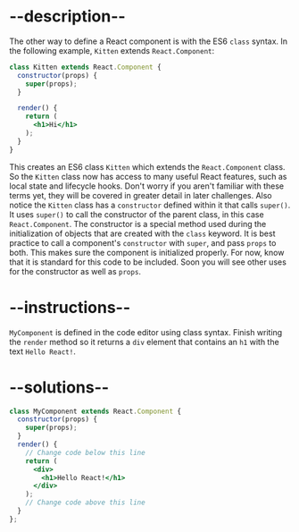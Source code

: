 # --description--

The other way to define a React component is with the ES6 `class` syntax. In the following example, `Kitten` extends `React.Component`:

```jsx
class Kitten extends React.Component {
  constructor(props) {
    super(props);
  }

  render() {
    return (
      <h1>Hi</h1>
    );
  }
}
```

This creates an ES6 class `Kitten` which extends the `React.Component` class. So the `Kitten` class now has access to many useful React features, such as local state and lifecycle hooks. Don't worry if you aren't familiar with these terms yet, they will be covered in greater detail in later challenges. Also notice the `Kitten` class has a `constructor` defined within it that calls `super()`. It uses `super()` to call the constructor of the parent class, in this case `React.Component`. The constructor is a special method used during the initialization of objects that are created with the `class` keyword. It is best practice to call a component's `constructor` with `super`, and pass `props` to both. This makes sure the component is initialized properly. For now, know that it is standard for this code to be included. Soon you will see other uses for the constructor as well as `props`.

# --instructions--

`MyComponent` is defined in the code editor using class syntax. Finish writing the `render` method so it returns a `div` element that contains an `h1` with the text `Hello React!`.

# --solutions--

```jsx
class MyComponent extends React.Component {
  constructor(props) {
    super(props);
  }
  render() {
    // Change code below this line
    return (
      <div>
        <h1>Hello React!</h1>
      </div>
    );
    // Change code above this line
  }
};
```
